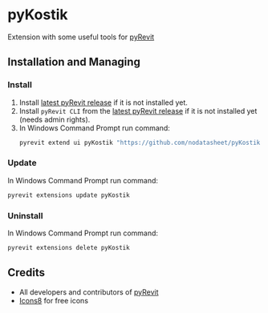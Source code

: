 # pyKostik
Extension with some useful tools for [pyRevit](https://github.com/eirannejad/pyRevit)

## Installation and Managing
### Install
1. Install [latest pyRevit release](https://github.com/eirannejad/pyRevit/releases/latest) if it is not installed yet.
1. Install `pyRevit CLI` from the [latest pyRevit release](https://github.com/eirannejad/pyRevit/releases/latest) if it is not installed yet (needs admin rights).
1. In Windows Command Prompt run command:
    ```cmd
    pyrevit extend ui pyKostik "https://github.com/nodatasheet/pyKostik" --branch=main
    ```
### Update
In Windows Command Prompt run command:
```cmd
pyrevit extensions update pyKostik
```
### Uninstall
In Windows Command Prompt run command:
```cmd
pyrevit extensions delete pyKostik
```

## Credits
- All developers and contributors of [pyRevit](https://github.com/eirannejad/pyRevit)
- [Icons8](https://icons8.com/) for free icons
